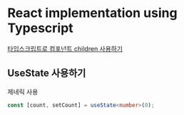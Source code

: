 # React implementation using Typescript

[타입스크립트로 컴포넌트 children 사용하기](https://www.carlrippon.com/react-children-with-typescript/)

## UseState 사용하기

제네릭 사용

```ts
const [count, setCount] = useState<number>(0);
```
